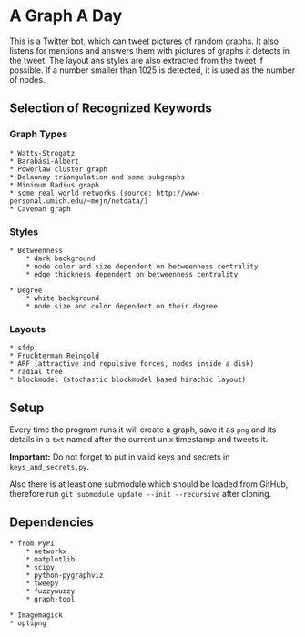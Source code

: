 # A Graph A Day

This is a Twitter bot, which can tweet pictures of random graphs.
It also listens for mentions and answers them with pictures of graphs
it detects in the tweet. The layout ans styles are also extracted from the
tweet if possible. If a number smaller than 1025 is detected, it is used as
the number of nodes.

## Selection of Recognized Keywords

### Graph Types

    * Watts-Strogatz
    * Barabási-Albert
    * Powerlaw cluster graph
    * Delaunay triangulation and some subgraphs
    * Minimum Radius graph
    * some real world networks (source: http://www-personal.umich.edu/~mejn/netdata/)
    * Caveman graph

### Styles

    * Betweenness
        * dark background
        * node color and size dependent on betweenness centrality
        * edge thickness dependent on betweenness centrality

    * Degree
        * white background
        * node size and color dependent on their degree

### Layouts

    * sfdp
    * Fruchterman Reingold
    * ARF (attractive and repulsive forces, nodes inside a disk)
    * radial tree
    * blockmodel (stochastic blockmodel based hirachic layout)

## Setup

Every time the program runs it will create a graph, save it as `png`
and its details in a `txt` named after the current unix timestamp and tweets
it.

**Important:** Do not forget to put in valid keys and secrets in `keys_and_secrets.py`.

Also there is at least one submodule which should be loaded from GitHub,
therefore run `git submodule update --init --recursive` after cloning.

## Dependencies

    * from PyPI
        * networkx
        * matplotlib
        * scipy
        * python-pygraphviz
        * tweepy
        * fuzzywuzzy
        * graph-tool

    * Imagemagick
    * optipng
